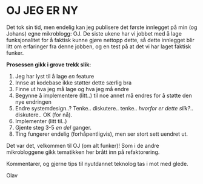# OJ JEG ER NY
Det tok sin tid, men endelig kan jeg publisere det første innlegget på min (og Johans) egne mikroblogg: OJ. De siste ukene har vi jobbet med å lage funksjonalitet for å faktisk kunne gjøre nettopp dette, så dette innlegget blir litt om erfaringer fra denne jobben, og en test på at det vi har laget faktisk funker.

__Prosessen gikk i grove trekk slik:__
1. Jeg har lyst til å lage _en_ feature
2. Innse at kodebase ikke støtter dette særlig bra
3. Finne ut hva jeg må lage og hva jeg må endre
4. Begynne å implementere (litt..) til noe annet må endres for å støtte den nye endringen
5. Endre systemdesign..? Tenke.. diskutere.. tenke.. _hvorfor er dette slik?_.. diskutere.. OK (for nå).
6. Implementer (litt til..)
7. Gjente steg 3-5 _en del_ ganger.
8. Ting fungerer endelig (forhåpentligvis), men ser stort sett uendret ut.

Det var det, velkommen til OJ (om alt funker)! Som i de andre mikrobloggene gikk tematikken her brått inn på refaktorering.

Kommentarer, og gjerne tips til nyutdannet teknolog tas i mot med glede.

Olav